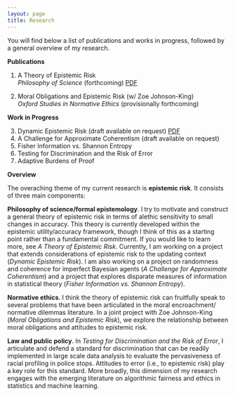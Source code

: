 ```yaml
---
layout: page
title: Research
---
```

You will find below a list of publications and works in progress, followed by a general overview of my research.  

**Publications**  
  1. A Theory of Epistemic Risk  
  _Philosophy of Science_ (forthcoming) [PDF](research/babic_ter.pdf)
  
  2. Moral Obligations and Epistemic Risk (w/ Zoe Johnson-King)  
  _Oxford Studies in Normative Ethics_ (provisionally forthcoming) 

**Work in Progress** 

<ol start="3">
  <li>Dynamic Epistemic Risk (draft available on request) <a href="research/babic_ter.pdf">PDF</a> </li>
  <li>A Challenge for Approximate Coherentism (draft available on request)</li>
  <li>Fisher Information vs. Shannon Entropy</li>
  <li>Testing for Discrimination and the Risk of Error</li>
  <li>Adaptive Burdens of Proof</li>
</ol> 

**Overview**
  
The overaching theme of my current research is **epistemic risk**. It consists of three main components:

**Philosophy of science/formal epistemology**. I try to motivate and construct a general theory of epistemic risk in terms of alethic sensitivity to small changes in accuracy. This theory is currently developed within the epistemic utility/accuracy framework, though I think of this as a starting point rather than a fundamental commitment. If you would like to learn more, see _A Theory of Epistemic Risk_. Currently, I am working on a project that extends considerations of epistemic risk to the updating context (_Dynamic Epistemic Risk_). I am also working on a project on randomness and coherence for imperfect Bayesian agents (_A Challenge for Approximate Coherentism_) and a project that explores disparate measures of information in statistical theory (_Fisher Information vs. Shannon Entropy_).

**Normative ethics**. I think the theory of epistemic risk can fruitfully speak to several problems that have been articulated in the moral encroachment/ normative dilemmas literature. In a joint project with Zoe Johnson-King (_Moral Obligations and Epistemic Risk_), we explore the relationship between moral obligations and attitudes to epistemic risk.

**Law and public policy**. In _Testing for Discrimination and the Risk of Error_, I articulate and defend a standard for discrimination that can be readily implemented in large scale data analysis to evaluate the pervasiveness of racial profiling in police stops. Attitudes to error (i.e., to epistemic risk) play a key role for this standard. More broadly, this dimension of my research engages with the emerging literature on algorithmic fairness and ethics in statistics and machine learning. 
